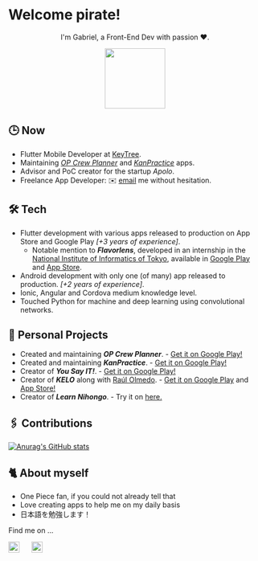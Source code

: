 # Welcome pirate!

<p align="center">
I'm Gabriel, a Front-End Dev with passion ❤️.
</p>

<p align="center"><img src="https://media.giphy.com/media/7BW9U2cJPQZ0s/giphy.gif" width="120"></p>

## 🕒 Now

- Flutter Mobile Developer at [KeyTree](https://www.keytree.com/).
- Maintaining *[OP Crew Planner](https://play.google.com/store/apps/details?id=com.gabr.garc.optcteams&hl=es&gl=US)* and *[KanPractice](https://play.google.com/store/apps/details?id=com.gabr.garc.kanpractice&hl=es&gl=US)* apps.
- Advisor and PoC creator for the startup *Apolo*.
- Freelance App Developer: ✉️ [email](mailto:devgglop@gmail.com) me without hesitation.

## 🛠️ Tech

- Flutter development with various apps released to production on App Store and Google Play *[+3 years of experience]*. 
    - Notable mention to *__Flavorlens__*, developed in an internship in the [National Institute of Informatics of Tokyo](https://www.nii.ac.jp/en/), available in [Google Play](https://play.google.com/store/apps/details?id=com.nii.dev.flavorlens&gl=ES) and [App Store](https://apps.apple.com/es/app/flavorlens-2/id1554390787).
- Android development with only one (of many) app released to production. *[+2 years of experience]*.
- Ionic, Angular and Cordova medium knowledge level.
- Touched Python for machine and deep learning using convolutional networks.

## 👷 Personal Projects

- Created and maintaining *__OP Crew Planner__*. - [Get it on Google Play!](https://play.google.com/store/apps/details?id=com.gabr.garc.optcteams&hl=es&gl=US)
- Created and maintaining *__KanPractice__*. - [Get it on Google Play!](https://play.google.com/store/apps/details?id=com.gabr.garc.kanpractice&hl=es&gl=US)
- Creator of *__You Say IT!__*. - [Get it on Google Play!](https://play.google.com/store/apps/details?id=com.gabr.garc.you_say_it&hl=es&gl=US)
- Creator of *__KELO__* along with [Raúl Olmedo](https://github.com/olmedocr). - [Get it on Google Play](https://play.google.com/store/apps/details?id=com.gabr.gabc.kelo&hl=es&gl=US) and [App Store!](https://apps.apple.com/au/app/kelo/id1559757993)
- Creator of *__Learn Nihongo__*. - Try it on [here.](https://learn-nihongo.web.app)

## 🖇️ Contributions

[![Anurag's GitHub stats](https://github-readme-stats.vercel.app/api?username=gabrielglbh)](https://github.com/anuraghazra/github-readme-stats)

## 🐈 About myself

- One Piece fan, if you could not already tell that
- Love creating apps to help me on my daily basis
- 日本語を勉強します！

Find me on ...

[<img src="https://raw.githubusercontent.com/peterthehan/peterthehan/main/assets/github.svg" width="22px" alt="GitHub"/>](https://github.com/gabrielglbh)
&nbsp;&nbsp;&nbsp;&nbsp;
[<img src="https://raw.githubusercontent.com/peterthehan/peterthehan/master/assets/linkedin.svg" width="22px" alt="LinkedIn"/>](https://www.linkedin.com/in/ggarclop)
